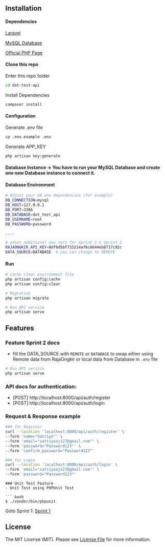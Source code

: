 
## Installation

#### Dependencies

[Laravel](https://laravel.com)

[MySQL Database]([https://www.mongodb.com/docs/drivers/php/#installation](https://dev.mysql.com/downloads/connector/j/))

[Official PHP Page](http://php.net/manual/en/mongodb.installation.php)

#### Clone this repo


Enter this repo folder

``` bash
cd dot-test-api
```

Install Dependencies

``` bash
composer install
```

#### Configuration

Generate .env file

```bash
cp .env.example .env
```

Generate APP_KEY

``` bash
php artisan key:generate
```

#### Database Instance -> You have to run your MySQL Database and create one new Database instance to connect it.

#### Database Environment

``` bash
# Adjust your DB env dependencies (for example)
DB_CONNECTION=mysql
DB_HOST=127.0.0.1
DB_PORT=3306
DB_DATABASE=dot_test_api
DB_USERNAME=root
DB_PASSWORD=password

....

# adjut additional env vars for Sprint 1 & Sprint 2
RAJAONGKIR_API_KEY=0df6d5bf733214af6c6644eb8717c92c
DATA_SOURCE=DATABASE  # you can change to REMOTE
```

#### Run

``` bash
# cache clear environment file
php artisan config:cache
php artisan config:clear

# Migration 
php artisan migrate

# Run API service
php artisan serve
```

## Features

### Feature Sprint 2 docs

-  fill the DATA_SOURCE with `REMOTE` or `DATABASE` to swap either using Remote data from RajaOngkir or local data from Database in `.env` file
``` bash
# Run API service
php artisan serve
```

### API docs for authentication:
- [POST] http://localhost:8000/api/auth/register
- [POST] http://localhost:8000/api/auth/login

### Request & Response example
```bash
### for Register
curl --location 'localhost:8000/api/auth/register' \
--form 'name="Satriyo"' \
--form 'email="satriyoaji27@gmail.com"' \
--form 'password="Password123"' \
--form 'confirm_password="Password123"'

### for Login
curl --location 'localhost:8000/api/auth/login' \
--form 'email="satriyoaji27@gmail.com"' \
--form 'password="Password123"'
```

```
### Unit Test Feature
- Unit Test using PHPUnit Test

``` bash
$ ./vendor/bin/phpunit
```

Goto Sprint 1:
[Sprint 1](https://github.com/satriyoaji/dot-test-api/tree/feat/sprint1)


## License

The MIT License (MIT). Please see [License File](LICENSE.md) for more information.
